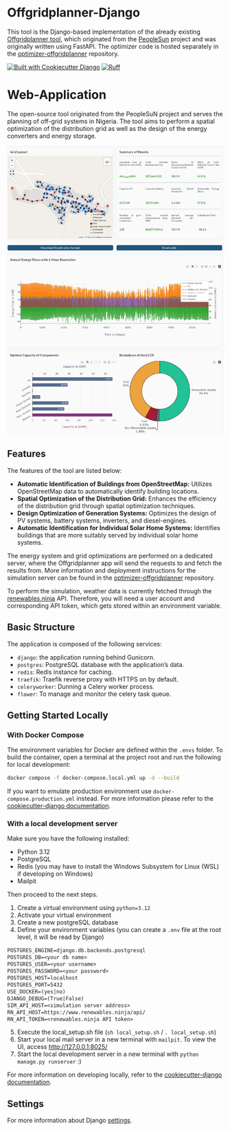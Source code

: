 # Offgridplanner-Django

This tool is the Django-based implementation of the already existing [Offgridplanner tool](https://github.com/rl-institut/tier_spatial_planning/), which originated from the [PeopleSun](https://reiner-lemoine-institut.de/projekt/peoplesun-optimierung-von-off-grid-energieversorgungssystemen-in-nigeria/)
project and was originally written using FastAPI. The optimizer code is hosted separately in the [optimizer-offgridplanner](https://github.com/rl-institut/optimizer-offgridplanner)
repository.

[![Built with Cookiecutter Django](https://img.shields.io/badge/built%20with-Cookiecutter%20Django-ff69b4.svg?logo=cookiecutter)](https://github.com/cookiecutter/cookiecutter-django/)
[![Ruff](https://img.shields.io/endpoint?url=https://raw.githubusercontent.com/astral-sh/ruff/main/assets/badge/v2.json)](https://github.com/astral-sh/ruff)

#  Web-Application
The open-source tool originated from the PeopleSuN project and serves the planning of off-grid systems in Nigeria.
The tool aims to perform a spatial optimization of the distribution grid as well as the design of the energy converters
and energy storage.

![Docker Network Diagram](offgridplanner/static/images/results_example.jpg)
## Features
The features of the tool are listed below:
- **Automatic Identification of Buildings from OpenStreetMap:** Utilizes OpenStreetMap data to automatically identify building locations.
- **Spatial Optimization of the Distribution Grid:** Enhances the efficiency of the distribution grid through spatial optimization techniques.
- **Design Optimization of Generation Systems:** Optimizes the design of PV systems, battery systems, inverters, and diesel-engines.
- **Automatic Identification for Individual Solar Home Systems:** Identifies buildings that are more suitably served by individual solar home systems.

The energy system and grid optimizations are performed on a dedicated server, where the Offgridplanner app will send the
requests to and fetch the results from. More information and deployment instructions for the simulation server can be found
in the [optimizer-offgridplanner](https://github.com/rl-institut/optimizer-offgridplanner) repository.

To perform the simulation, weather data is currently fetched through the [renewables.ninja](https://www.renewables.ninja/) API.
Therefore, you will need a user account and corresponding API token, which gets stored within an environment variable.

## Basic Structure
The application is composed of the following services:
- `django`: the application running behind Gunicorn.
- `postgres`: PostgreSQL database with the application’s data.
- `redis`: Redis instance for caching.
- `traefik`: Traefik reverse proxy with HTTPS on by default.
- `celeryworker`: Dunning a Celery worker process.
- `flower`: To manage and monitor the celery task queue.

## Getting Started Locally
### With Docker Compose
The environment variables for Docker are defined within the `.envs` folder. To build the container, open a terminal at
the project root and run the following for local development:
```bash
docker compose -f docker-compose.local.yml up -d --build
```
If you want to emulate production environment use `docker-compose.production.yml` instead. For more information please
refer to the [cookiecutter-django documentation](https://cookiecutter-django.readthedocs.io/en/latest/2-local-development/developing-locally-docker.html).

### With a local development server
Make sure you have the following installed:
- Python 3.12
- PostgreSQL
- Redis (you may have to install the Windows Subsystem for Linux (WSL) if developing on Windows)
- Mailpit

Then proceed to the next steps.
1. Create a virtual environment using `python=3.12`
2. Activate your virtual environment
3. Create a new postgreSQL database
4. Define your environment variables (you can create a `.env` file at the root level, it will be read by Django)
```
POSTGRES_ENGINE=django.db.backends.postgresql
POSTGRES_DB=<your db name>
POSTGRES_USER=<your username>
POSTGRES_PASSWORD=<your password>
POSTGRES_HOST=localhost
POSTGRES_PORT=5432
USE_DOCKER=(yes|no)
DJANGO_DEBUG=(True|False)
SIM_API_HOST=<simulation server address>
RN_API_HOST=https://www.renewables.ninja/api/
RN_API_TOKEN=<renewables.ninja API token>
```
5. Execute the local_setup.sh file (`sh local_setup.sh` / `. local_setup.sh`)
6. Start your local mail server in a new terminal with `mailpit`. To view the UI, access http://127.0.0.1:8025/
7. Start the local development server in a new terminal with `python manage.py runserver` :)

For more information on developing locally, refer to the [cookiecutter-django documentation](https://cookiecutter-django.readthedocs.io/en/latest/2-local-development/developing-locally.html).

## Settings

For more information about Django [settings](https://cookiecutter-django.readthedocs.io/en/latest/1-getting-started/settings.html).
